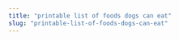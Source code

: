 ```yaml
---
title: "printable list of foods dogs can eat"
slug: "printable-list-of-foods-dogs-can-eat"
---
```


